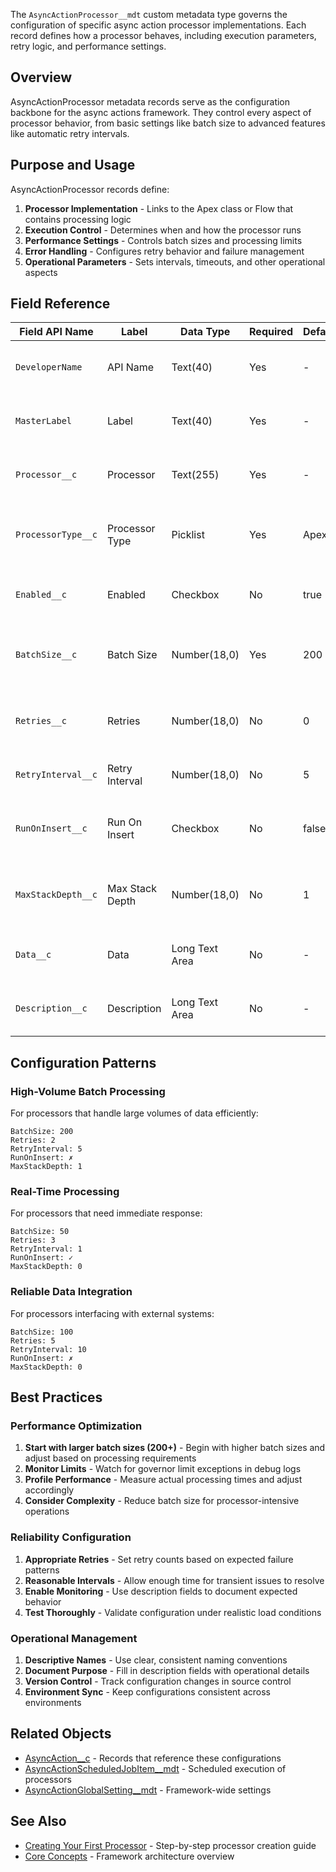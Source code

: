 The `AsyncActionProcessor__mdt` custom metadata type governs the configuration of specific async action processor implementations. Each record defines how a processor behaves, including execution parameters, retry logic, and performance settings.

## Overview

AsyncActionProcessor metadata records serve as the configuration backbone for the async actions framework. They control every aspect of processor behavior, from basic settings like batch size to advanced features like automatic retry intervals.

## Purpose and Usage

AsyncActionProcessor records define:

1. **Processor Implementation** - Links to the Apex class or Flow that contains processing logic
2. **Execution Control** - Determines when and how the processor runs
3. **Performance Settings** - Controls batch sizes and processing limits
4. **Error Handling** - Configures retry behavior and failure management
5. **Operational Parameters** - Sets intervals, timeouts, and other operational aspects

## Field Reference

| Field API Name     | Label           | Data Type      | Required | Default | Description                                            | Details                                                                                              |
| ------------------ | --------------- | -------------- | -------- | ------- | ------------------------------------------------------ | ---------------------------------------------------------------------------------------------------- |
| `DeveloperName`    | API Name        | Text(40)       | Yes      | -       | Unique identifier for the processor configuration      | Must be unique; used in AsyncAction.ProcessorName\_\_c; case-sensitive; cannot change after creation |
| `MasterLabel`      | Label           | Text(40)       | Yes      | -       | Human-readable name for the processor                  | Displayed in UI; can be changed                                                                      |
| `Processor__c`     | Processor       | Text(255)      | Yes      | -       | Fully qualified name of the Apex class or Flow         | Must match existing class/flow name exactly; case-sensitive                                          |
| `ProcessorType__c` | Processor Type  | Picklist       | Yes      | Apex    | Whether the processor is implemented in Apex or Flow   | Values: 'Apex', 'Flow'                                                                               |
| `Enabled__c`       | Enabled         | Checkbox       | No       | true    | Controls whether this processor can execute            | Disabled processors are skipped                                                                      |
| `BatchSize__c`     | Batch Size      | Number(18,0)   | Yes      | 200     | Number of AsyncAction records to process per execution | Start with 200+ and adjust based on processor requirements                                           |
| `Retries__c`       | Retries         | Number(18,0)   | No       | 0       | Default number of retry attempts for new actions       | Applied to new actions; individual actions can override                                              |
| `RetryInterval__c` | Retry Interval  | Number(18,0)   | No       | 5       | Minutes to wait between retry attempts                 | Minimum time before retry; actual time may be longer                                                 |
| `RunOnInsert__c`   | Run On Insert   | Checkbox       | No       | false   | Whether to automatically process actions when inserted | Triggers immediate processing via trigger                                                            |
| `MaxStackDepth__c` | Max Stack Depth | Number(18,0)   | No       | 1       | Maximum recursion depth for chained processing         | Prevents infinite recursion                                                                          |
| `Data__c`          | Data            | Long Text Area | No       | -       | Custom configuration data for the processor            | Can store JSON or other structured data                                                              |
| `Description__c`   | Description     | Long Text Area | No       | -       | Documentation about the processor's purpose            | Operational documentation                                                                            |

## Configuration Patterns

### High-Volume Batch Processing

For processors that handle large volumes of data efficiently:

```
BatchSize: 200
Retries: 2
RetryInterval: 5
RunOnInsert: ✗
MaxStackDepth: 1
```

### Real-Time Processing

For processors that need immediate response:

```
BatchSize: 50
Retries: 3
RetryInterval: 1
RunOnInsert: ✓
MaxStackDepth: 0
```

### Reliable Data Integration

For processors interfacing with external systems:

```
BatchSize: 100
Retries: 5
RetryInterval: 10
RunOnInsert: ✗
MaxStackDepth: 0
```

## Best Practices

### Performance Optimization

1. **Start with larger batch sizes (200+)** - Begin with higher batch sizes and adjust based on processing requirements
2. **Monitor Limits** - Watch for governor limit exceptions in debug logs
3. **Profile Performance** - Measure actual processing times and adjust accordingly
4. **Consider Complexity** - Reduce batch size for processor-intensive operations

### Reliability Configuration

1. **Appropriate Retries** - Set retry counts based on expected failure patterns
2. **Reasonable Intervals** - Allow enough time for transient issues to resolve
3. **Enable Monitoring** - Use description fields to document expected behavior
4. **Test Thoroughly** - Validate configuration under realistic load conditions

### Operational Management

1. **Descriptive Names** - Use clear, consistent naming conventions
2. **Document Purpose** - Fill in description fields with operational details
3. **Version Control** - Track configuration changes in source control
4. **Environment Sync** - Keep configurations consistent across environments

## Related Objects

-   [AsyncAction\_\_c](./AsyncAction-Custom-Object) - Records that reference these configurations
-   [AsyncActionScheduledJobItem\_\_mdt](./AsyncActionScheduledJobItem-Custom-Metadata-Type) - Scheduled execution of processors
-   [AsyncActionGlobalSetting\_\_mdt](./AsyncActionGlobalSetting-Custom-Metadata-Type) - Framework-wide settings

## See Also

-   [Creating Your First Processor](./Creating-Your-First-Processor) - Step-by-step processor creation guide
-   [Core Concepts](./Core-Concepts) - Framework architecture overview
